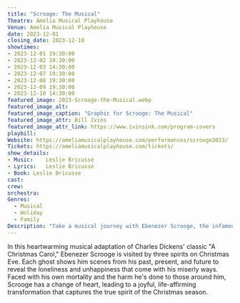 ```yaml
---
title: "Scrooge: The Musical"
Theatre: Amelia Musical Playhouse
Venue: Amelia Musical Playhouse
date: 2023-12-01
closing_date: 2023-12-10
showtimes:
- 2023-12-01 19:30:00
- 2023-12-02 19:30:00
- 2023-12-03 14:30:00
- 2023-12-07 19:30:00
- 2023-12-08 19:30:00
- 2023-12-09 19:30:00
- 2023-12-10 14:30:00
featured_image: 2023-Scrooge-the-Musical.webp
featured_image_alt: 
featured_image_caption: "Graphic for Scrooge: The Musical"
featured_image_attr: Bill Ivins
featured_image_attr_link: https://www.ivinsink.com/program-covers
playbill:
Website: https://ameliamusicalplayhouse.com/performances/scrooge2023/
Tickets: https://ameliamusicalplayhouse.com/tickets/
show_details: 
- Music:	Leslie Bricusse
- Lyrics:	Leslie Bricusse
- Book:	Leslie Bricusse
cast:
crew:
orchestra:
Genres:
  - Musical
  - Holiday
  - Family
Description: "Take a musical journey with Ebenezer Scrooge, the infamous miser who discovers the magic of Christmas, one ghostly visit at a time."
---
```

In this heartwarming musical adaptation of Charles Dickens' classic "A Christmas Carol," Ebenezer Scrooge is visited by three spirits on Christmas Eve. Each ghost shows him scenes from his past, present, and future to reveal the loneliness and unhappiness that come with his miserly ways. Faced with his own mortality and the harm he's done to those around him, Scrooge has a change of heart, leading to a joyful, life-affirming transformation that captures the true spirit of the Christmas season.